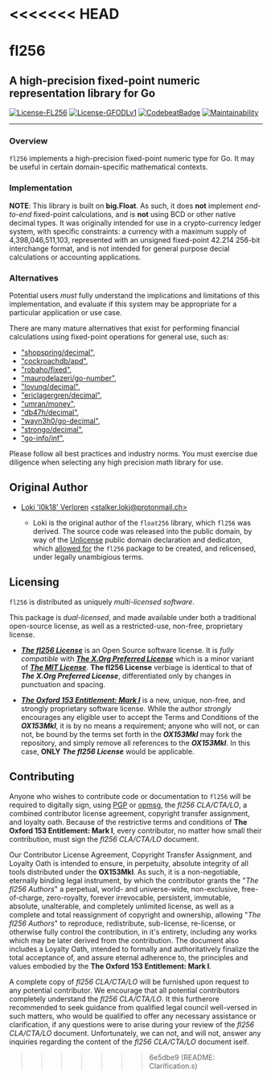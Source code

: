 <<<<<<< HEAD
=======
# fl256

## A high-precision fixed-point numeric representation library for Go

[![License-FL256](https://img.shields.io/badge/Open%20Source%20License-fl256-blue.svg)](https://gitlab.gridfinity.com/jeff/fl256/-/blob/master/LICENSE.256)
[![License-GFODLv1](https://img.shields.io/badge/Proprietary%20License-OX153MkI-red.svg)](https://gitlab.gridfinity.com/jeff/fl256/-/blob/master/LICENSE.153)
[![CodebeatBadge](https://codebeat.co/badges/85330b22-1d38-4937-9fd9-c506098f210e)](https://codebeat.co/projects/github-com-johnsonjh-fl256-master)
[![Maintainability](https://api.codeclimate.com/v1/badges/3c7d3ad4cb992d2cd80d/maintainability)](https://codeclimate.com/github/johnsonjh/fl256/maintainability)

---

### Overview

`fl256` implements a high-precision fixed-point numeric type for Go. It may be
useful in certain domain-specific mathematical contexts.

### Implementation

**NOTE**: This library is built on **big.Float**. As such, it does **not**
implement _end-to-end_ fixed-point calculations, and is **not** using BCD or
other native decimal types. It was originally intended for use in a
crypto-currency ledger system, with specific constraints: a currency with a
maximum supply of 4,398,046,511,103, represented with an unsigned fixed-point
42.214 256-bit interchange format, and is not intended for general purpose
decial calculations or accounting applications.

### Alternatives

Potential users _must_ fully understand the implications and limitations of this
implementation, and evaluate if this system may be appropriate for a particular
application or use case.

There are many mature alternatives that exist for performing financial
calculations using fixed-point operations for general use, such as:

- ["shopspring/decimal"](https://github.com/shopspring/decimal),
- ["cockroachdb/apd"](https://github.com/cockroachdb/apd),
- ["robaho/fixed"](https://github.com/robaho/fixed),
- ["maurodelazeri/go-number"](https://github.com/maurodelazeri/go-number),
- ["lovung/decimal"](https://github.com/lovung/decimal),
- ["ericlagergren/decimal"](https://github.com/ericlagergren/decimal),
- ["umran/money"](https://github.com/umran/money),
- ["db47h/decimal"](https://github.com/db47h/decimal),
- ["wayn3h0/go-decimal"](https://github.com/wayn3h0/go-decimal),
- ["strongo/decimal"](https://github.com/strongo/decimal),
- ["go-info/inf"](https://github.com/go-inf/inf),

Please follow all best practices and industry norms. You must exercise
due diligence when selecting any high precision math library for use.

## Original Author

- [Loki 'l0k18' Verloren](https://github.com/l0k18)
  [\<stalker.loki@protonmail.ch\>](mailto:stalker.loki@protonmail.ch)

  - Loki is the original author of the `float256` library, which `fl256` was
    derived. The source code was released into the public domain, by way of the
    [Unlicense](https://unlicense.org) public domain declaration and dedicaton,
    which [allowed for](https://ar.to/2010/01/dissecting-the-unlicense) the `fl256`
    package to be created, and relicensed, under legally unambigious terms.

## Licensing

`fl256` is distributed as uniquely _multi-licensed software_.

This package is _dual-licensed_, and made available under both a traditional
open-source license, as well as a restricted-use, non-free, proprietary license.

- [***The fl256 License***](https://gitlab.gridfinity.com/jeff/fl256/-/blob/master/LICENSE.256)
  is an Open Source software license. It is _fully compatible_ with
  [***The X.Org Preferred License***](https://gitlab.freedesktop.org/xorg/doc/xorg-docs/-/blob/master/general/License.xml)
  which is a minor variant of [***The MIT License***](https://tldrlegal.com/license/mit-license).
  **The fl256 License** verbiage is identical to that of ***The X.Org Preferred License***,
  differentiated only by changes in punctuation and spacing.

- [***The Oxford 153 Entitlement: Mark I***](https://gitlab.gridfinity.com/jeff/fl256/-/blob/master/LICENSE.153)
  is a new, unique, non-free, and strongly proprietary software license. While
  the author _strongly_ encourages any eligible user to accept the Terms and
  Conditions of the ***OX153MkI***, it is by no means a requirement; anyone who
  will not, or can not, be bound by the terms set forth in the ***OX153MkI*** may
  fork the repository, and simply remove all references to the ***OX153MkI***.
  In this case, **ONLY** ***The fl256 License*** would be applicable.

## Contributing

Anyone who wishes to contribute code or documentation to `fl256` will be
required to digitally sign, using [PGP](https://www.openpgp.org/) or
[opmsg](https://github.com/stealth/opmsg), the _fl256 CLA/CTA/LO_, a combined
contributor license agreement, copyright transfer assignment, and loyalty oath.
Because of the restrictive terms and conditions of **The Oxford 153 Entitlement:
Mark I**, every contributor, no matter how small their contribution, must sign
the _fl256 CLA/CTA/LO_ document.

Our Contributor License Agreement, Copyright Transfer Assignment, and Loyalty
Oath is intended to ensure, in perpetuity, absolute integrity of all tools 
distributed under the **OX153MkI**. As such, it is a non-negotiable, eternally
binding legal instrument, by which the contributor grants the "_The fl256 Authors_"
a perpetual, world- and universe-wide, non-exclusive, free-of-charge, zero-royalty,
forever irrevocable, persistent, immutable, absolute, unalterable, and completely
unlimited license, as well as a complete and total reassignment of copyright and
ownership, allowing "_The fl256 Authors_" to reproduce, redistribute, sub-license,
re-license, or otherwise fully control the contribution, in it's entirety, including
any works which may be later derived from the contribution. The document also
includes a Loyalty Oath, intended to formally and authoritatively finalize the total
acceptance of, and assure eternal adherence to, the principles and values embodied by
the **The Oxford 153 Entitlement: Mark I**.

A complete copy of _fl256 CLA/CTA/LO_ will be furnished upon request to any potential
contributor. We encourage that all potential contributors completely understand the 
_fl256 CLA/CTA/LO_. It this furtherore recommended to seek guidance from qualified
legal council well-versed in such matters, who would be qualified to offer any 
necessary assistance or clarification, if any questions were to arise during your
review of the _fl256 CLA/CTA/LO_ document. Unfortunately, we can not, and will not,
answer any inquiries regarding the content of the _fl256 CLA/CTA/LO_ document iself.
>>>>>>> 6e5dbe9 (README: Clarification.s)

